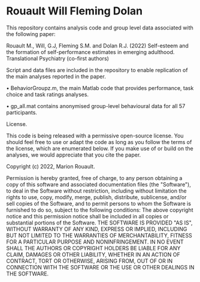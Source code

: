 # Rouault Will Fleming Dolan
This repository contains analysis code and group level data associated with the following paper:

Rouault M., Will, G.J, Fleming S.M. and Dolan R.J. (2022) Self-esteem and the formation of self-performance estimates in emerging adulthood. Translational Psychiatry (co-first authors)


Script and data files are included in the repository to enable replication of the main analyses reported in the paper.


• BehaviorGroupz.m, the main Matlab code that provides performance, task choice and task ratings analyses.


• gp_all.mat contains anonymised group-level behavioural data for all 57 participants.




License.


This code is being released with a permissive open-source license. You should feel free to use or adapt the code as long as you follow the terms of the license, which are enumerated below. If you make use of or build on the analyses, we would appreciate that you cite the paper.


Copyright (c) 2022, Marion Rouault.


Permission is hereby granted, free of charge, to any person obtaining a copy of this software and associated documentation files (the "Software"), to deal in the Software without restriction, including without limitation the rights to use, copy, modify, merge, publish, distribute, sublicense, and/or sell copies of the Software, and to permit persons to whom the Software is furnished to do so, subject to the following conditions:
The above copyright notice and this permission notice shall be included in all copies or substantial portions of the Software.
THE SOFTWARE IS PROVIDED "AS IS", WITHOUT WARRANTY OF ANY KIND, EXPRESS OR IMPLIED, INCLUDING BUT NOT LIMITED TO THE WARRANTIES OF MERCHANTABILITY, FITNESS FOR A PARTICULAR PURPOSE AND NONINFRINGEMENT. IN NO EVENT SHALL THE AUTHORS OR COPYRIGHT HOLDERS BE LIABLE FOR ANY CLAIM, DAMAGES OR OTHER LIABILITY, WHETHER IN AN ACTION OF CONTRACT, TORT OR OTHERWISE, ARISING FROM, OUT OF OR IN CONNECTION WITH THE SOFTWARE OR THE USE OR OTHER DEALINGS IN THE SOFTWARE.
